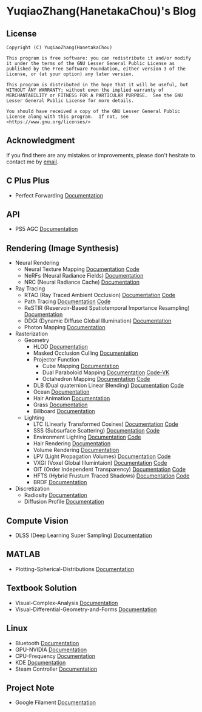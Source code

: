 # YuqiaoZhang(HanetakaChou)'s Blog  

## License  
```  
Copyright (C) YuqiaoZhang(HanetakaChou)

This program is free software: you can redistribute it and/or modify it under the terms of the GNU Lesser General Public License as published by the Free Software Foundation, either version 3 of the License, or (at your option) any later version.

This program is distributed in the hope that it will be useful, but WITHOUT ANY WARRANTY; without even the implied warranty of MERCHANTABILITY or FITNESS FOR A PARTICULAR PURPOSE.  See the GNU Lesser General Public License for more details.

You should have received a copy of the GNU Lesser General Public License along with this program.  If not, see <https://www.gnu.org/licenses/>
```  

## Acknowledgment  

If you find there are any mistakes or improvements, please don't hesitate to contact me by [email](mailto:HanetakaChou@outlook.com).  

## C Plus Plus  

- Perfect Forwarding [Documentation](./index?file=C-Plus-Plus/Perfect-Forwarding.md)  

## API  

- PS5 AGC [Documentation](./index?file=Console-Tutorial/index.md)  

## Rendering (Image Synthesis)  

- Neural Rendering
    - Neural Texture Mapping [Documentation](./index?file=Rendering/Neural-Rendering/Neural-Texture-Mapping.md) [Code](https://github.com/HanetakaChou/Neural-Texture-Mapping)      
    - NeRFs (Neural Radiance Fields) [Documentation](./index?file=Rendering/Neural-Rendering/Neural-Radiance-Fields.md)  
    - NRC (Neural Radiance Cache) [Documentation](./index?file=Rendering/Neural-Rendering/Neural-Radiance-Cache.md)  
- Ray Tracing  
    - RTAO (Ray Traced Ambient Occlusion) [Documentation](./index?file=Rendering/Ray-Tracing/Ray-Traced-Ambient-Occlusion.md) [Code](https://github.com/HanetakaChou/Ray-Traced-Ambient-Occlusion)  
    - Path Tracing [Documentation](./index?file=Rendering/Ray-Tracing/Path-Tracing.md)  [Code](https://github.com/HanetakaChou/Path-Tracing)      
    - ReSTIR (Reservoir-Based Spatiotemporal Importance Resampling) [Documentation](./index?file=Rendering/Ray-Tracing/Reservoir-Based-SpatioTemporal-Importance-Resampling.md)  
    - DDGI (Dynamic Diffuse Global Illumination) [Documentation](./index?file=Rendering/Ray-Tracing/Dynamic-Diffuse-Global-Illumination.md)  
    - Photon Mapping [Documentation](./index?file=Rendering/Ray-Tracing/Photon-Mapping.md)  
- Rasterization  
    - Geometry  
        - HLOD [Documentation](./index?file=Rendering/Rasterization/Geometry/HLOD.md)  
        - Masked Occlusion Culling [Documentation](./index?file=Rendering/Rasterization/Geometry/Masked-Occlusion-Culling.md)  
        - Projector Function  
            - Cube Mapping [Documentation](./index?file=Rendering/Rasterization/Geometry/Projector-Function/Cube-Mapping.md)  
            - Dual Paraboloid Mapping [Documentation](./index?file=Rendering/Rasterization/Geometry/Projector-Function/Dual-Paraboloid-Mapping.md) [Code-VK](https://github.com/HanetakaChou/Rendering/tree/Dual-Paraboloid-Mapping-VK)  
            - Octahedron Mapping [Documentation](./index?file=Rendering/Rasterization/Geometry/Projector-Function/Octahedron-Mapping.md) [Code](https://github.com/HanetakaChou/Octahedron-Mapping)  
        - DLB (Dual quaternion Linear Blending) [Documentation](./index?file=Rendering/Rasterization/Geometry/Dual-Quaternion-Linear-Blending.md) [Code](https://github.com/HanetakaChou/Dual-Quaternion-Linear-Blending)  
        - Ocean [Documentation](./index?file=Rendering/Rasterization/Geometry/Ocean.md)  
        - Hair Animation [Documentation](./index?file=Rendering/Rasterization/Geometry/Hair-Animation.md)  
        - Grass [Documentation](./index?file=Rendering/Rasterization/Geometry/Grass.md)  
        - Billboard [Documentation](./index?file=Rendering/Rasterization/Geometry/Billboard.md)  
    - Lighting  
        - LTC (Linearly Transformed Cosines) [Documentation](./index?file=Rendering/Rasterization/Lighting/Linearly-Transformed-Cosines.md) [Code](https://github.com/HanetakaChou/Linearly-Transformed-Cosines)    
        - SSS (Subsurface Scattering) [Documentation](./index?file=Rendering/Rasterization/Lighting/Subsurface-Scattering.md) [Code](https://github.com/HanetakaChou/Subsurface-Scattering)  
        - Environment Lighting [Documentation](./index?file=Rendering/Rasterization/Lighting/Environment-Lighting.md) [Code](https://github.com/HanetakaChou/Environment-Lighting)  
        - Hair Rendering [Documentation](./index?file=Rendering/Rasterization/Lighting/Hair-Rendering.md)  
        - Volume Rendering [Documentation](./index?file=Rendering/Rasterization/Lighting/Volume-Rendering.md)  
        - LPV (Light Propagation Volumes) [Documentation](./index?file=Rendering/Rasterization/Lighting/Light-Propagation-Volumes.md) [Code](https://github.com/HanetakaChou/Light-Propagation-Volumes)  
        - VXGI (Voxel Global Illumintaion) [Documentation](./index?file=Rendering/Rasterization/Lighting/Voxel-Global-Illumintaion.md) [Code](https://github.com/HanetakaChou/Voxel-Global-Illumintaion)  
        - OIT (Order Independent Transparency) [Documentation](./index?file=Rendering/Rasterization/Lighting/Order-Independent-Transparency.md) [Code](https://github.com/HanetakaChou/Order-Independent-Transparency)  
        - HFTS (Hybrid Frustum Traced Shadows) [Documentation](./index?file=Rendering/Rasterization/Lighting/Hybrid-Frustum-Traced-Shadows.md) [Code](https://github.com/HanetakaChou/Hybrid-Frustum-Traced-Shadows)  
        - BRDF [Documentation](./index?file=Rendering/Rasterization/Lighting/BRDF.md)    
- Discretization  
    - Radiosity [Documentation](./index?file=Rendering/Discretization/Radiosity.md)  
    - Diffusion Profile [Documentation](./index?file=Rendering/Discretization/Diffusion-Profile.md)  

## Compute Vision

- DLSS (Deep Learning Super Sampling) [Documentation](Compute-Vision/Deep-Learning-Super-Sampling.md)  

## MATLAB  

- Plotting-Spherical-Distributions [Documentation](./index?file=MATLAB/Plotting-Spherical-Distributions.md)  

## Textbook Solution  

- Visual-Complex-Analysis [Documentation](./index?file=Textbook-Solution/Visual-Complex-Analysis.md)  
- Visual-Differential-Geometry-and-Forms [Documentation](./index?file=Textbook-Solution/Visual-Differential-Geometry-and-Forms.md)  

## Linux  

- Bluetooth [Documentation](./index?file=Linux/Bluetooth.md)  
- GPU-NVIDIA [Documentation](./index?file=Linux/GPU-NVIDIA.md)  
- CPU-Frequency [Documentation](./index?file=Linux/CPU-Frequency.md)  
- KDE [Documentation](./index?file=Linux/KDE.md)  
- Steam Controller [Documentation](./index?file=Linux/Steam-Controller.md)  

## Project Note  

- Google Filament [Documentation](./index?file=Project-Note/Google-Filament.md)  
